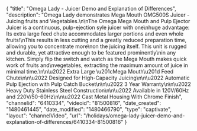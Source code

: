 {
    "title": "Omega Lady - Juicer Demo and Explanation of Differences",
    "description": "Omega Lady demonstrates Mega Mouth OMG500S Juicer - Juicing fruits and Vegetables.\n\nThe Omega Mega Mouth and Pulp Ejector Juicer is a continuous, pulp-ejection syle juicer with one\nhuge advantage: Its extra large feed chute accommodates larger portions and even whole fruits!\nThis results in less cutting and a greatly reduced preparation time, allowing you to concentrate more\non the juicing itself. This unit is rugged and durable, yet attractive enough to be featured prominently\nin any kitchen. Simply flip the switch and watch as the Mega Mouth makes quick work of fruits and\nvegetables, extracting the maximum amount of juice in minimal time.\n\n\u2022 Extra Large \u201cMega Mouth\u201d Feed Chute\n\n\u2022 Designed for High-Capacity Juicing\n\n\u2022 Automatic Pulp Ejection with Pulp Catch Bucket\n\n\u2022 3 Year Warranty\n\n\u2022 Heavy Duty Stainless Steel Construction\n\n\u2022 Available in 120V\/60Hz and 220V\/50-60Hz\n\n\u2022 Cast Metal Housing With Chrome Finish",
    "channelid": "6410334",
    "videoid": "81500816",
    "date_created": "1480461445",
    "date_modified": "1480466790",
    "type": "captivate",
    "layout": "channelVideo",
    "url": "\/holidays\/omega-lady-juicer-demo-and-explanation-of-differences\/6410334-81500816"
}